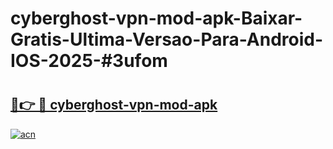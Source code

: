 # cyberghost-vpn-mod-apk-Baixar-Gratis-Ultima-Versao-Para-Android-IOS-2025-#3ufom

# <h2><a href="https://ainizakaria.my?title=cyberghost-vpn-mod-apk&ref=24M">🔗👉 🔴 cyberghost-vpn-mod-apk</a></h2>

[![acn](https://github.com/user-attachments/assets/0f9c940e-d8b0-45ae-aac7-cd30a18b3e1c)](https://ainizakaria.my?title=cyberghost-vpn-mod-apk&ref=24M)

